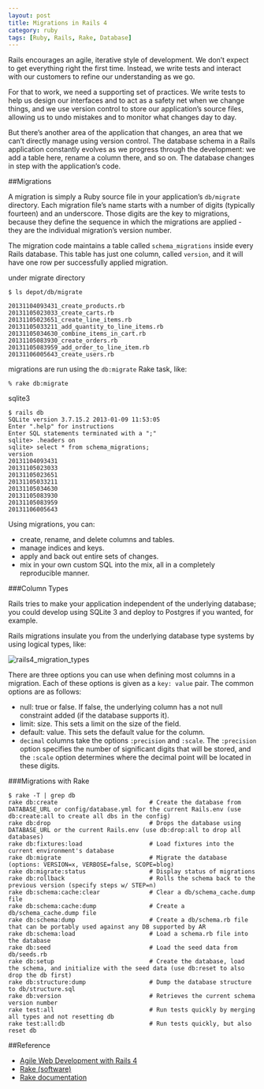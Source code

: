 ```yaml
---
layout: post
title: Migrations in Rails 4
category: ruby
tags: [Ruby, Rails, Rake, Database]
---
```


Rails encourages an agile, iterative style of development. We don’t expect to get everything right the first time. Instead, we write tests and interact with our customers to refine our understanding as we go.

For that to work, we need a supporting set of practices. We write tests to help us design our interfaces and to act as a safety net when we change things, and we use version control to store our application’s source files, allowing us to undo mistakes and to monitor what changes day to day.

But there’s another area of the application that changes, an area that we can’t directly manage using version control. The database schema in a Rails application constantly evolves as we progress through the development: we add a table here, rename a column there, and so on. The database changes in step with the application’s code.

##Migrations

A migration is simply a Ruby source file in your application’s `db/migrate` directory. Each migration file’s name starts with a number of digits (typically fourteen) and an underscore. Those digits are the key to migrations, because they define the sequence in which the migrations are applied - they are the individual migration’s version number.

The migration code maintains a table called `schema_migrations` inside every Rails database. This table has just one column, called `version`, and it will have one row per successfully applied migration.

under migrate directory

    $ ls depot/db/migrate

    20131104093431_create_products.rb
    20131105023033_create_carts.rb
    20131105023651_create_line_items.rb
    20131105033211_add_quantity_to_line_items.rb
    20131105034630_combine_items_in_cart.rb
    20131105083930_create_orders.rb
    20131105083959_add_order_to_line_item.rb
    20131106005643_create_users.rb
    
migrations are run using the `db:migrate` Rake task, like:

    % rake db:migrate
    
sqlite3 

    $ rails db
    SQLite version 3.7.15.2 2013-01-09 11:53:05
    Enter ".help" for instructions
    Enter SQL statements terminated with a ";"
    sqlite> .headers on
    sqlite> select * from schema_migrations;
    version
    20131104093431
    20131105023033
    20131105023651
    20131105033211
    20131105034630
    20131105083930
    20131105083959
    20131106005643

Using migrations, you can:

* create, rename, and delete columns and tables.
* manage indices and keys.
* apply and back out entire sets of changes.
* mix in your own custom SQL into the mix, all in a completely reproducible manner.

###Column Types

Rails tries to make your application independent of the underlying database; you could develop using SQLite 3 and deploy to Postgres if you wanted, for example.

Rails migrations insulate you from the underlying database type systems by using logical types, like:

![rails4_migration_types](http://dylanninin.com/assets/images/2013/rails/rails4_migration_types.png)

There are three options you can use when defining most columns in a migration. Each of these options is given as a `key: value` pair. The common options are as follows:

* null: true or false. If false, the underlying column has a not null constraint added (if the database supports it).
* limit: size. This sets a limit on the size of the field.
* default: value. This sets the default value for the column.
* `decimal` columns take the options `:precision` and `:scale`. The `:precision` option specifies the number of significant digits that will be stored, and the `:scale` option determines where the decimal point will be located in these digits.

###Migrations with Rake

    $ rake -T | grep db
    rake db:create                          # Create the database from DATABASE_URL or config/database.yml for the current Rails.env (use db:create:all to create all dbs in the config)
    rake db:drop                            # Drops the database using DATABASE_URL or the current Rails.env (use db:drop:all to drop all databases)
    rake db:fixtures:load                   # Load fixtures into the current environment's database
    rake db:migrate                         # Migrate the database (options: VERSION=x, VERBOSE=false, SCOPE=blog)
    rake db:migrate:status                  # Display status of migrations
    rake db:rollback                        # Rolls the schema back to the previous version (specify steps w/ STEP=n)
    rake db:schema:cache:clear              # Clear a db/schema_cache.dump file
    rake db:schema:cache:dump               # Create a db/schema_cache.dump file
    rake db:schema:dump                     # Create a db/schema.rb file that can be portably used against any DB supported by AR
    rake db:schema:load                     # Load a schema.rb file into the database
    rake db:seed                            # Load the seed data from db/seeds.rb
    rake db:setup                           # Create the database, load the schema, and initialize with the seed data (use db:reset to also drop the db first)
    rake db:structure:dump                  # Dump the database structure to db/structure.sql
    rake db:version                         # Retrieves the current schema version number
    rake test:all                           # Run tests quickly by merging all types and not resetting db
    rake test:all:db                        # Run tests quickly, but also reset db

##Reference

* [Agile Web Development with Rails 4](http://book.douban.com/subject/24718727/)
* [Rake (software)](http://en.wikipedia.org/wiki/Rake_(software))
* [Rake documentation](http://rake.rubyforge.org/)